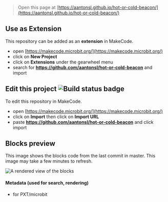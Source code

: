 
> Open this page at [https://aantonsl.github.io/hot-or-cold-beacon/](https://aantonsl.github.io/hot-or-cold-beacon/)

## Use as Extension

This repository can be added as an **extension** in MakeCode.

* open [https://makecode.microbit.org/](https://makecode.microbit.org/)
* click on **New Project**
* click on **Extensions** under the gearwheel menu
* search for **https://github.com/aantonsl/hot-or-cold-beacon** and import

## Edit this project ![Build status badge](https://github.com/aantonsl/hot-or-cold-beacon/workflows/MakeCode/badge.svg)

To edit this repository in MakeCode.

* open [https://makecode.microbit.org/](https://makecode.microbit.org/)
* click on **Import** then click on **Import URL**
* paste **https://github.com/aantonsl/hot-or-cold-beacon** and click import

## Blocks preview

This image shows the blocks code from the last commit in master.
This image may take a few minutes to refresh.

![A rendered view of the blocks](https://github.com/aantonsl/hot-or-cold-beacon/raw/master/.github/makecode/blocks.png)

#### Metadata (used for search, rendering)

* for PXT/microbit
<script src="https://makecode.com/gh-pages-embed.js"></script><script>makeCodeRender("{{ site.makecode.home_url }}", "{{ site.github.owner_name }}/{{ site.github.repository_name }}");</script>
